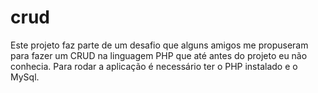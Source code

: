 # crud
Este projeto faz parte de um desafio que alguns amigos me propuseram para fazer um CRUD na linguagem PHP que até antes do projeto eu não conhecia.
Para rodar a aplicação é necessário ter o PHP instalado e o MySql.
